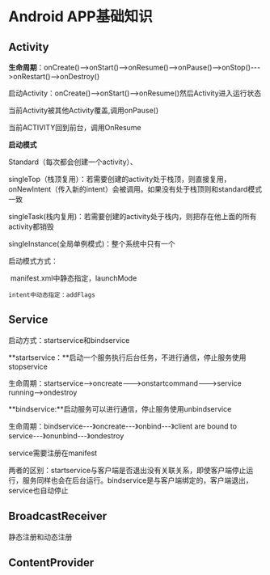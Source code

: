# Android APP基础知识

## Activity

**生命周期**：onCreate()-->onStart()-->onResume()-->onPause()-->onStop()--->onRestart()-->onDestroy()

启动Activity：onCreate()-->onStart()-->onResume()然后Activity进入运行状态

当前Activity被其他Activity覆盖,调用onPause()

当前ACTIVITY回到前台，调用OnResume

**启动模式**

Standard（每次都会创建一个activity）、

singleTop（栈顶复用）：若需要创建的activity处于栈顶，则直接复用，onNewIntent（传入新的intent）会被调用。如果没有处于栈顶则和standard模式一致

singleTask(栈内复用)：若需要创建的activity处于栈内，则把存在他上面的所有activity都销毁

singleInstance(全局单例模式)：整个系统中只有一个

启动模式方式：

​       manifest.xml中静态指定，launchMode

   	intent中动态指定：addFlags

## Service

启动方式：startservice和bindservice

**startservice：**启动一个服务执行后台任务，不进行通信，停止服务使用stopservice

生命周期：startservice—>oncreate--->onstartcommand--->service running—>ondestroy

**bindservice:**启动服务可以进行通信，停止服务使用unbindservice

生命周期：bindservice---》oncreate---》onbind---》client are bound to service---》onunbind---》ondestroy

service需要注册在manifest

两者的区别：startservice与客户端是否退出没有关联关系，即使客户端停止运行，服务同样也会在后台运行。bindservice是与客户端绑定的，客户端退出，service也自动停止

## BroadcastReceiver

静态注册和动态注册

## ContentProvider

